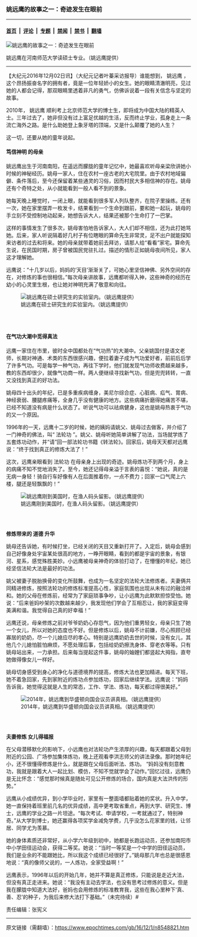 ### 姚远鹰的故事之一：奇迹发生在眼前

---

#### [首页](../../../..?n8548821) &nbsp;|&nbsp; [评论](../../../../../epoch-comment?n8548821) &nbsp;|&nbsp; [专题](../../../../../epoch-special?n8548821) &nbsp;|&nbsp; [禁闻](../../../../../epoch-news?n8548821) &nbsp;|&nbsp; [禁书](../../../../../books?n8548821) &nbsp;|&nbsp; [翻墙](https://github.com/gfw-breaker/nogfw/blob/master/README.md?n8548821)


<div><img alt="姚远鹰的故事之一：奇迹发生在眼前" class="attachment-djy_600_400 size-djy_600_400 wp-post-image" src="https://i.epochtimes.com/assets/uploads/2016/12/3cbf2e383102ab1ffecd393bd09b8e16-600x400.jpg"/>
<div class="caption">
 <p>
  姚远鹰在河南师范大学读硕士专业。（姚远鹰提供）
 </p>
</div></div><hr/><div class="post_content" id="artbody" itemprop="articleBody">
 <!-- article content begin -->
 <p>
  【大纪元2016年12月02日讯】（大纪元记者叶蓁采访报导）谁能想到，
  <ok href="https://www.epochtimes.com/gb/tag/%E5%A7%9A%E8%BF%9C%E9%B9%B0.html">
   姚远鹰
  </ok>
  ，这个昂扬振奋名字的拥有者，竟是一位年轻娇小的女生。她的眼睛清澈明亮，见过她的人都会记得，那双眼睛里透着非凡的勇气，仿佛诉说着一段有关信念与坚定的故事。
 </p>
 <p>
  2010年，
  <ok href="https://www.epochtimes.com/gb/tag/%E5%A7%9A%E8%BF%9C%E9%B9%B0.html">
   姚远鹰
  </ok>
  顺利考上北京师范大学的博士生，即将成为中国大陆的精英人士。三年过去了，她非但没有过上富足优越的生活，反而终止学业，孤身走上一条流亡海外之路。是什么助她登上象牙塔的顶端，又是什么颠覆了她的人生？
 </p>
 <p>
  这一切，还要从她的童年说起。
 </p>
 <h4>
  <strong>
   笃信神明
  </strong>
  <strong>
   的母亲
  </strong>
 </h4>
 <p>
  姚远鹰出生于河南南阳，在遥远而朦胧的童年记忆中，她最喜欢听母亲梁欣讲她小时候的神秘经历。姚母一家人，住在农村一座古老的大宅院里。由于农村地域偏僻、条件落后，至今还保留着某些通灵的习俗，因而村民大多相信神的存在。姚母还有个奇特之处，从小就能看到一般人看不到的景象。
 </p>
 <p>
  她每天晚上睡觉时，一闭上眼，就能看到很多军人列队整齐，在院子里操练。还有一次，她在家里摆弄一枚发卡，结果看到一个生命到跟前，要和她一起玩，姚母的手立刻不受控制地动起来，她想告诉大人，结果还被那个生命打了一巴掌。
 </p>
 <p>
  这样的事情发生了很多次，姚母害怕地告诉家人，大人们却不相信，还为此打她骂她。后来，家人听说隔着好几村子有位瞎眼的算命先生非常灵，足不出户就能探知来访者的过去和将来。她的母亲就带着她前去拜访，请那人给“看看”家宅。算命先生说，在民国时期，房子曾被国民党驻扎过。描述的情形正如姚母夜间所见，家人这才理解她。
 </p>
 <p>
  远鹰说：“十几岁以后，妈妈的‘天目’渐渐关了，可她心里坚信神佛、另外空间的存在，对修炼的事也很相信。”每次母亲讲故事，远鹰都听得入神，这些神奇的经历在幼小的心灵里生根，也让她对神明充满了敬意和向往。
 </p>
 <figure aria-describedby="caption-attachment-9644662" class="wp-caption aligncenter" id="attachment_9644662" style="width: 600px">
  <ok href="https://i.epochtimes.com/assets/uploads/2016/12/2dacbf11cc1cff6d01c048146d64c478-1.jpg" target="_blank">
   <img alt="姚远鹰在硕士研究生的实验室内。（姚远鹰提供）" class="wp-image-9644662 size-large" src="https://i.epochtimes.com/assets/uploads/2016/12/2dacbf11cc1cff6d01c048146d64c478-1-600x450.jpg"/>
  </ok>
  <br/><figcaption class="wp-caption-text" id="caption-attachment-9644662">
   姚远鹰在硕士研究生的实验室内。（姚远鹰提供）
  </figcaption><br/>
 </figure><br/>
 <h4>
  <strong>
   在气功大潮中觅得真法
  </strong>
 </h4>
 <p>
  远鹰一家住在市里，彼时全中国都处在“气功热”的大潮中。父亲姚国付是语文老师，长期对神通、术类的东西很感兴趣，便拉着妻子成为气功爱好者，前前后后学了许多气功。可是每学一种气功，再往下学时，他们就发现气功师收费越来越多，教的东西却很少，就像气功商一样。两人便继续寻找新气功，但是兜兜转转，一直又没找到真正的好功法。
 </p>
 <p>
  姚母四十出头的年纪，已是多重疾病缠身，美尼尔综合症、心脏病、疝气、胃病、神经衰弱、腰腿疼痛等，全身几乎没有健康的地方。这些病痛折磨得她痛苦不堪，已经不知道没有病是什么状态了。听说气功可以祛病健身，这也是姚母热衷于气功的又一个原因。
 </p>
 <p>
  1996年的一天，远鹰十二岁的时候，她的姨妈请姚父、姚母过去做客，并介绍了一门神奇的佛法，叫“
  <ok href="https://www.epochtimes.com/gb/tag/%E6%B3%95%E8%BD%AE%E5%8A%9F.html">
   法轮功
  </ok>
  ”。姚父、姚母听她简单讲解了功法，当场就学炼了五套炼功动作，并“请”回一部法轮功书籍《转法轮》。回家后，姚母天天都对远鹰说：“终于找到真正的修炼大法了！”
 </p>
 <p>
  这次，远鹰亲眼看到
  <ok href="https://www.epochtimes.com/gb/tag/%E6%B3%95%E8%BD%AE%E5%8A%9F.html">
   法轮功
  </ok>
  在母亲身上出现的奇迹。姚母炼功不到两个月，身上的病痛不知不觉地消失了。至今，她还记得母亲溢于言表的喜悦：“她说，真的是无病一身轻！骑自行车好像有人在后面推着你，一点不费力；回家一口气爬上六楼，腿还是轻飘飘的！”
 </p>
 <figure aria-describedby="caption-attachment-9644667" class="wp-caption aligncenter" id="attachment_9644667" style="width: 600px">
  <ok href="https://i.epochtimes.com/assets/uploads/2016/12/bb64dc6aa6a7b087e34e99d3ba369f03-1.jpg" target="_blank">
   <img alt="姚远鹰刚到美国时，在渔人码头留影。（姚远鹰提供）" class="size-large wp-image-9644667" src="https://i.epochtimes.com/assets/uploads/2016/12/bb64dc6aa6a7b087e34e99d3ba369f03-1-600x450.jpg"/>
  </ok>
  <br/><figcaption class="wp-caption-text" id="caption-attachment-9644667">
   姚远鹰刚到美国时，在渔人码头留影。（姚远鹰提供）
  </figcaption><br/>
 </figure><br/>
 <p>
  <strong>
   修炼带来的
  </strong>
  <strong>
   道德
  </strong>
  <strong>
   升华
  </strong>
 </p>
 <p>
  姚母还告诉她，有时候打坐，已经关闭的天目又重新打开了。入定后，姚母会感到自己好像身处宇宙某处很高的地方，一睁开眼睛，看到的都是宇宙的景象，有银河、星系，感觉殊胜美妙。小远鹰被母亲神奇的体验打动了，在懵懂的年纪，她已经坚信法轮大法是最好的功法。
 </p>
 <p>
  姚父被妻子脱胎换骨的变化所鼓舞，也成为一名坚定的法轮大法修炼者。夫妻俩共同精进修炼，按照法轮功的修炼标准提高心性，家庭氛围也出现从未有过的融洽祥和。她的父母在修炼前，经常为了家庭琐事争吵，让小远鹰为此默默担惊受怕。她说：“后来爸妈吵架的次数越来越少，我发现他们学会了互相忍让，我的家庭变得美满和谐。我觉得自己真的好幸福！”
 </p>
 <p>
  远鹰还说，母亲修炼之前对爷爷奶奶心存怨气，因为他们重男轻女，母亲只生了她一个女儿，所以对她的态度也不好。但是修炼以后，姚母不计前嫌，尽心照顾已经寡居的奶奶，尽一个儿媳应尽的孝心。特别是远鹰奶奶去世的时候，没有女儿，其他几个儿媳怕脏怕麻烦，不愿处理后事，包括给奶奶擦洗身体、穿老衣等等。只有姚母站出来，一力承担。后来每当提起这件事，姚母的妯娌们都竖起大拇指，直夸她做得像女儿一样好。
 </p>
 <p>
  ­­­姚母切身感受到身心的净化与道德境界的提高，修炼大法也更加精进。每天下班，她不着急回家，先到家附近的炼功点参加炼功，回家后继续学法。远鹰说：“妈妈告诉我，她觉得这就是人生的常态，工作、学法、炼功，每天都过得很美好。”
 </p>
 <figure aria-describedby="caption-attachment-9644669" class="wp-caption aligncenter" id="attachment_9644669" style="width: 450px">
  <ok href="https://i.epochtimes.com/assets/uploads/2016/12/cf4ce75ec9e418b42958f164d841bccb-1.jpg" target="_blank">
   <img alt="2014年，姚远鹰到华盛顿向国会议员讲真相。（姚远鹰提供）" class="wp-image-9644669 size-medium" src="https://i.epochtimes.com/assets/uploads/2016/12/cf4ce75ec9e418b42958f164d841bccb-1-450x600.jpg"/>
  </ok>
  <br/><figcaption class="wp-caption-text" id="caption-attachment-9644669">
   2014年，姚远鹰到华盛顿向国会议员讲真相。（姚远鹰提供）
  </figcaption><br/>
 </figure><br/>
 <p>
  <strong>
   夫妻修炼
  </strong>
  <strong>
   女儿得福报
  </strong>
 </p>
 <p>
  在父母潜移默化的影响下，小远鹰也对法轮功产生浓厚的兴趣，每天都跟着父母到附近的公园、广场参加集体炼功，晚上还观看李洪志师父的讲法录像。那时她年纪小，还不很懂得修炼是什么，就是跟在父母后面听法、炼功。 “妈妈没有刻意教功，我就是跟着大人一起比划、模仿，不知不觉就学会了动作。”回忆过往，远鹰仍是无比怀念：“感觉那时候真是随处可见公开修炼的场合，国内真是大法洪传的形势。”
 </p>
 <p>
  远鹰从小成绩优异，到小学毕业时，家里有一整面墙都贴着她的奖状。升入中学，她一直保持着班里前几名的优异成绩，高中更考取省重点，再到大学、研究生、博士，远鹰的学业之路一片坦途。“每次考试、申请学校，一考就通过了，特别神奇。”从大学到博士，她还赢得各项奖学金减免学费，几乎没怎么花家里的钱，让邻居、同学尤为羡慕。
 </p>
 <p>
  她的身体素质还非常好，从小学六年级到初中，她都是长跑运动员，还参加南阳市中小学田径运动会，获得二等奖。她说：“当时一等奖是一个中学的田径运动员，我们是业余的不能跟她比，所以我这个成绩已经很好了。”姚母那几年也总是很感恩地说：“真的像师父说的，一人炼功，全家受益啊！”
 </p>
 <p>
  远鹰表示，1996年以后的开始几年，她并不算是真正修炼，只能说是走近大法，但没有真正走进来。她说：“我没有主动去学法，也没有思考过修炼的意义。但是我在朦胧中知道大法好，爸妈也会用修炼的标准教育我，这些在我心里种下‘真、善、忍’的种子，为我后来修大法打下基础。”（未完待续）#
 </p>
 <p>
  责任编辑：张宪义
 </p>
 <!-- article content end -->
 <div id="below_article_ad">
 </div>
</div>


---

原文链接（需翻墙）：https://www.epochtimes.com/gb/16/12/1/n8548821.htm